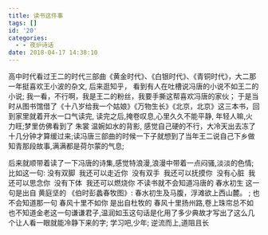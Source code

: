 ```yaml
---
title: 读书这件事
tags: []
id: '20'
categories:
  - - 夜炉诗话
date: 2018-04-17 14:38:10
---
```


高中时代看过王二的时代三部曲《黄金时代》、《白银时代》、《青铜时代》，大二那一年挺喜欢王小波的杂文, 后来逛知乎， 看到有人在吐槽说冯唐的小说不如王二的小说; 我一看，不行啊，我是王二的粉丝，我要手撕这帮喜欢冯唐的家伙； 于是当时从图书馆借了《十八岁给我一个姑娘》《万物生长》《北京，北京》这三本书，回到家里就着开水一口气读完, 读完之后,掩卷叹息,心里久久不能平静, 年轻人嘛,火力旺;梦里仿佛看到了 朱裳 温婉如水的背影, 感觉自己硬的不行，大冷天出去冻了十几分钟才算缓过来;读冯唐三部曲的时候一下子就想到了当年王二说自己下乡做知青那段故事,满满都是荷尔蒙的气息;
<!-- more -->
后来就顺带着读了一下冯唐的诗集,感觉特浪漫,浪漫中带着一点闷骚,淡淡的色情;比如这一句: 没有双脚  我还可以走近你  没有双手  我还可以抚摸你  没有心脏  我还可以思念你  没有下体  我还可以燃烧你 不读书就不会知道冯唐的 春水初生 这一句是出自 黄庭坚的 《伯时彭蠡春牧图》: 春水初生及马腹，浮滩欲上西山麓。 ; 也不会知道那一句 春风十里不如你 是出自杜牧的 春风十里扬州路,卷上珠帘总不如 也不知道金老这一句谦谦君子,温润如玉这句话是化用了多少典故才写出了这么几个让人看一眼就能冷静下来的字; 学习吧,少年; 逆流而上,道阻且长